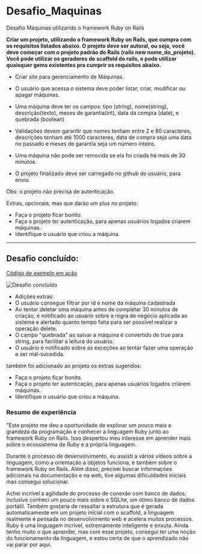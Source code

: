 # Desafio_Maquinas
Desafio Máquinas utilizando o framework Ruby on Rails

**Criar um projeto, utilizando o framework Ruby on Rails, que cumpra com os requisitos listados abaixo. O projeto deve ser autoral, ou seja, você deve começar com o projeto padrão do Rails (rails new nome_do_projeto). Você pode utilizar os geradores de scaffold do rails, e pode utilizar quaisquer gems existentes pra cumprir os requisitos abaixo.**

- Criar site para gerenciamento de Máquinas.

- O usuário que acessa o sistema deve poder listar, criar, modificar ou apagar máquinas.

- Uma máquina deve ter os campos: tipo (string), nome(string), descrição(texto), meses de garantia(int), data da compra (date), e quebrada (boolean)

- Validações devem garantir que nomes tenham entre 2 e 80 caracteres, descrições tenham até 1000 caracteres, data de compra seja uma data no passado e meses de garantia seja um número inteiro.

- Uma máquina não pode ser removida se ela foi criada há mais de 30 minutos.

- O projeto finalizado deve ser carregado no github do usuário, para envio.

Obs: o projeto não precisa de autenticação.

Extras, opcionais, mas que darão um plus no projeto:

- Faça o projeto ficar bonito.
- Faça o projeto ter autenticação, para apenas usuários logados criarem máquinas.
- Identifique o usuário que criou a máquina.
---------------------------------------------------------------------------------------------------------------------------

## Desafio concluído:
[Código de exemplo em ação](https://www.awesomescreenshot.com/video/24726128)

<img src="DesafioMaquinas.gif" alt="Desafio concluído"></img>

- Adições extras:
- O usuário consegue filtrar por id e nome da máquina cadastrada
- Ao tentar deletar uma máquina antes de completar 30 minutos de criação, é notificado ao usuário sobre a regra de negócio aplicada ao sistema e alertado quanto tempo falta para ser possível realizar a operação delete.
- O campo "quebrada" ao salvar a máquina é convertido de true para string, para facilitar a leitura do usuário.
- O usuário é notificado sobre as exceções ao tentar fazer uma operação e ser mal-sucedida.


também foi adicionado ao projeto os extras sugeridos:
- Faça o projeto ficar bonito.
- Faça o projeto ter autenticação, para apenas usuários logados criarem máquinas.
- Identifique o usuário que criou a máquina.

### Resumo de experiência

"Este projeto me deu a oportunidade de explorar um pouco mais a grandeza da programação e conhecer a linguagem Ruby junto ao framework Ruby on Rails. Isso despertou meu interesse em aprender mais sobre o ecossistema de Ruby e a própria linguagem.

Durante o processo de desenvolvimento, eu assisti a vários vídeos sobre a linguagem, como a orientação a objetos funciona, e também sobre o framework Ruby on Rails. Além disso, precisei buscar informações adicionais na documentação e na web, tive algumas dificuldades iniciais mas consegui solucionar.

Achei incrível a agilidade do processo de conexão com banco de dados, inclusive conheci um pouco mais sobre o SQLite, um ótimo banco de dados portátil. Também gostaria de ressaltar a estrutura que é gerada automaticamente em um projeto inicial com o scaffold, a linguagem realmente é pensada no desenvolvimento web e acelera muitos processos. Ruby é uma linguagem incrível, extremamente inteligente e enxuta. Ainda tenho muito o que aprender, mas com esse projeto, consegui ter uma noção do funcionamento da linguagem, e estou certa de que o aprendizado não vai parar por aqui.
